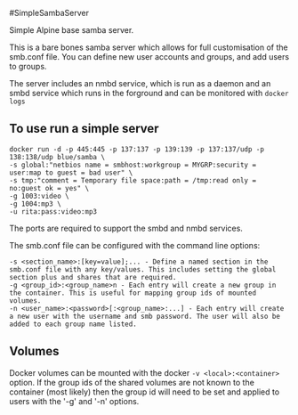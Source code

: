 #SimpleSambaServer
 
Simple Alpine base samba server.

This is a bare bones samba server which allows for full customisation of the smb.conf file. 
You can define new user accounts and groups, and add users to groups.

The server includes an nmbd service, which is run as a daemon and an smbd service which runs in the forground and can be monitored with `docker logs`

## To use run a simple server

  ```
  docker run -d -p 445:445 -p 137:137 -p 139:139 -p 137:137/udp -p 138:138/udp blue/samba \
  -s global:"netbios name = smbhost:workgroup = MYGRP:security = user:map to guest = bad user" \
  -s tmp:"comment = Temporary file space:path = /tmp:read only = no:guest ok = yes" \
  -g 1003:video \
  -g 1004:mp3 \
  -u rita:pass:video:mp3
  ```
  
The ports are required to support the smbd and nmbd services.

The smb.conf file can be configured with the command line options:

```
-s <section_name>:[key=value];... - Define a named section in the smb.conf file with any key/values. This includes setting the global section plus and shares that are required.
-g <group_id>:<group_name>n - Each entry will create a new group in the container. This is useful for mapping group ids of mounted volumes.
-n <user_name>:<password>[:<group_name>:...] - Each entry will create a new user with the username and smb password. The user will also be added to each group name listed.
```

## Volumes

Docker volumes can be mounted with the docker `-v <local>:<container>` option. If the group ids of the shared volumes are not known to the container (most likely) then the group id will need to be set and applied to users with the '-g' and '-n' options.
